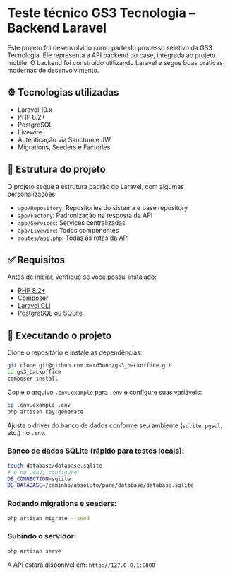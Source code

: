 # Teste técnico GS3 Tecnologia – Backend Laravel

Este projeto foi desenvolvido como parte do processo seletivo da GS3 Tecnologia. Ele representa a API backend do case, integrada ao projeto mobile. O backend foi construído utilizando Laravel e segue boas práticas modernas de desenvolvimento.

## ⚙️ Tecnologias utilizadas

- Laravel 10.x
- PHP 8.2+
- PostgreSQL
- Livewire
- Autenticação via Sanctum e JW
- Migrations, Seeders e Factories

## 📁 Estrutura do projeto

O projeto segue a estrutura padrão do Laravel, com algumas personalizações:
- `app/Repository`: Repositories do sistema e base repository
- `app/Factory`: Padronização na resposta da API
- `app/Services`: Services centralizadas
- `app/Livewire`: Todos componentes
- `routes/api.php`: Todas as rotas da API

## ✅ Requisitos

Antes de iniciar, verifique se você possui instalado:

- [PHP 8.2+](https://www.php.net/downloads.php)
- [Composer](https://getcomposer.org/)
- [Laravel CLI](https://laravel.com/docs/10.x/installation)
- [PostgreSQL ou SQLite](https://www.sqlite.org/)

## 🚀 Executando o projeto

Clone o repositório e instale as dependências:

```bash
git clone git@github.com:mard3nnn/gs3_backoffice.git
cd gs3_backoffice
composer install
```

Copie o arquivo `.env.example` para `.env` e configure suas variáveis:

```bash
cp .env.example .env
php artisan key:generate
```

Ajuste o driver do banco de dados conforme seu ambiente (`sqlite`, `pgsql`, etc.) no `.env`.

### Banco de dados SQLite (rápido para testes locais):

```bash
touch database/database.sqlite
# e no .env, configure:
DB_CONNECTION=sqlite
DB_DATABASE=/caminho/absoluto/para/database/database.sqlite
```

### Rodando migrations e seeders:

```bash
php artisan migrate --seed
```

### Subindo o servidor:

```bash
php artisan serve
```

A API estará disponível em: `http://127.0.0.1:8000`

